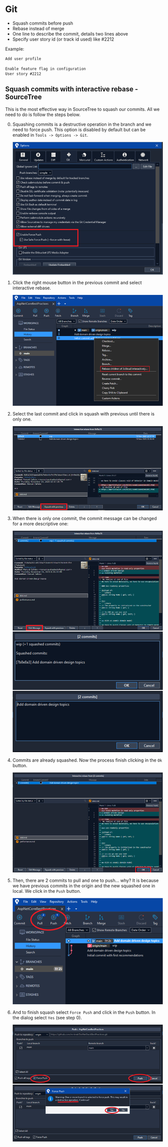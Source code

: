# Git

- Squash commits before push
- Rebase instead of merge
- One line to describe the commit, details two lines above
- Specify user story id (or track id used) like #2212

Example:

```git
Add user profile

Enable feature flag in configuration
User story #2212 
```

## Squash commits with interactive rebase - SourceTree

This is the most effective way in SourceTree to squash our commits. All we need to do is follow the steps below.

0. Squashing commits is a destructive operation in the branch and we need to force push. This option is disabled by default but can be enabled in `Tools -> Options -> Git`.

    ![Step 10](pictures/interactive_rebase_010.png)

1. Click the right mouse button in the previous commit and select interactive rebase.

    ![Step 1](pictures/interactive_rebase_001.png)

2. Select the last commit and click in squash with previous until there is only one.

    ![Step 2](pictures/interactive_rebase_002.png)

3. When there is only one commit, the commit message can be changed for a more descriptive one:

    ![Step 3](pictures/interactive_rebase_003.png)
    ![Step 4](pictures/interactive_rebase_004.png)
    ![Step 5](pictures/interactive_rebase_005.png)

4. Commits are already squashed. Now the process finish clicking in the `Ok` button.

    ![Step 6](pictures/interactive_rebase_006.png)

5. Then, there are 2 commits to pull and one to push... why? It is because we have previous commits in the origin and the new squashed one in local. We click in the `Push` button.

    ![Step 7](pictures/interactive_rebase_007.png)

6. And to finish squash select `Force Push` and click in the `Push` button. In the dialog select `Yes` (see step 0).

    ![Step 8](pictures/interactive_rebase_008.png)
    ![Step 9](pictures/interactive_rebase_009.png)
